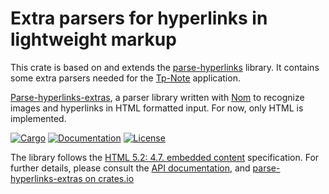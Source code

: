 # Extra parsers for hyperlinks in lightweight markup

This crate is based on and extends the
[parse-hyperlinks](https://crates.io/crates/parse-hyperlinks) library.
It contains some extra parsers needed for the [Tp-Note](https://crates.io/crates/tp-note)
application.

[Parse-hyperlinks-extras](https://crates.io/crates/parse-hyperlinks-extras),
a parser library written with [Nom](https://crates.io/crates/nom) to
recognize images and hyperlinks in HTML formatted input. For now, only HTML
is implemented.

[![Cargo](https://img.shields.io/crates/v/parse-hyperlinks-extras.svg)](
https://crates.io/crates/parse-hyperlinks-extras)
[![Documentation](https://docs.rs/parse-hyperlinks-extras/badge.svg)](
https://docs.rs/parse-hyperlinks-extras)
[![License](https://img.shields.io/badge/license-MIT%2FApache--2.0-blue.svg)](
https://gitlab.com/getreu/parse-hyperlinks-extras)

The library follows the
[HTML 5.2: 4.7. embedded content](https://www.w3.org/TR/html52/semantics-embedded-content.html#the-img-element)
specification. For further details, please consult the
[API documentation](https://docs.rs/parse-hyperlinks-extras/),
and
[parse-hyperlinks-extras on crates.io](https://crates.io/crates/parse-hyperlinks-extras)
